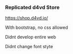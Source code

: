 ### Replicated d4vd Store 
https://shop.d4vd.io/

With bootstrap, no css allowed

Didnt develop entire web

Didnt change font styte
